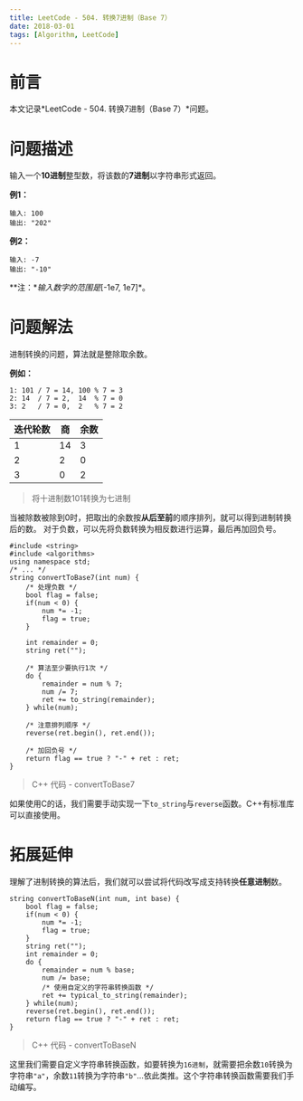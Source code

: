 ```yaml
---
title: LeetCode - 504. 转换7进制（Base 7）
date: 2018-03-01
tags: [Algorithm, LeetCode]
---
```


# 前言

本文记录*LeetCode - 504. 转换7进制（Base 7）*问题。


# 问题描述

输入一个**10进制**整型数，将该数的**7进制**以字符串形式返回。

**例1：**

```
输入: 100
输出: "202"
```

**例2：**

```
输入: -7
输出: "-10"
```

**注：**输入数字的范围是*[-1e7, 1e7]*。

# 问题解法

进制转换的问题，算法就是整除取余数。

**例如：**

```
1: 101 / 7 = 14, 100 % 7 = 3
2: 14  / 7 = 2,  14  % 7 = 0
3: 2   / 7 = 0,  2   % 7 = 2
```

| 迭代轮数 | 商  | 余数 |
| -------- | --- | ---- |
| 1        | 14  | 3    |
| 2        | 2   | 0    |
| 3        | 0   | 2    |

> 将十进制数101转换为七进制

当被除数被除到0时，把取出的余数按**从后至前**的顺序排列，就可以得到进制转换后的数。
对于负数，可以先将负数转换为相反数进行运算，最后再加回负号。

```
#include <string>
#include <algorithms>
using namespace std;
/* ... */
string convertToBase7(int num) {
    /* 处理负数 */
    bool flag = false;
    if(num < 0) {
        num *= -1;
        flag = true;
    }

    int remainder = 0;
    string ret("");

    /* 算法至少要执行1次 */
    do {
        remainder = num % 7;
        num /= 7;
        ret += to_string(remainder);
    } while(num);

    /* 注意排列顺序 */
    reverse(ret.begin(), ret.end());

    /* 加回负号 */
    return flag == true ? "-" + ret : ret;
}
```

> C++ 代码 - convertToBase7

如果使用C的话，我们需要手动实现一下`to_string`与`reverse`函数。C++有标准库可以直接使用。

# 拓展延伸

理解了进制转换的算法后，我们就可以尝试将代码改写成支持转换**任意进制**数。

```
string convertToBaseN(int num, int base) {
    bool flag = false;
    if(num < 0) {
        num *= -1;
        flag = true;
    }
    string ret("");
    int remainder = 0;
    do {
        remainder = num % base;
        num /= base;
        /* 使用自定义的字符串转换函数 */
        ret += typical_to_string(remainder);
    } while(num);
    reverse(ret.begin(), ret.end());
    return flag == true ? "-" + ret : ret;
}
```

> C++ 代码 - convertToBaseN

这里我们需要自定义字符串转换函数，如要转换为`16进制`，就需要把余数`10`转换为字符串`"a"`，余数`11`转换为字符串`"b"`...依此类推。这个字符串转换函数需要我们手动编写。

